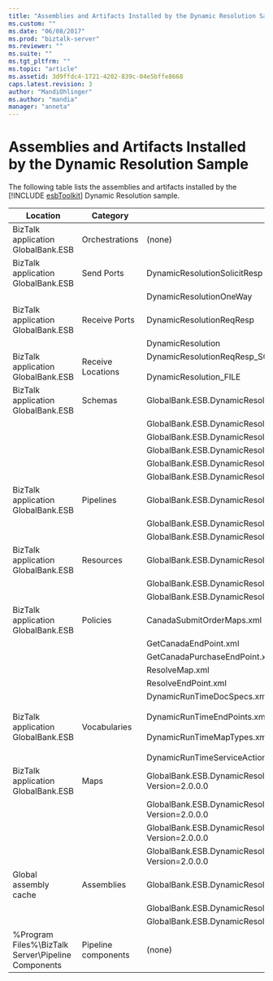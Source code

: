 ```yaml
---
title: "Assemblies and Artifacts Installed by the Dynamic Resolution Sample | Microsoft Docs"
ms.custom: ""
ms.date: "06/08/2017"
ms.prod: "biztalk-server"
ms.reviewer: ""
ms.suite: ""
ms.tgt_pltfrm: ""
ms.topic: "article"
ms.assetid: 3d9ffdc4-1721-4202-839c-04e5bffe8668
caps.latest.revision: 3
author: "MandiOhlinger"
ms.author: "mandia"
manager: "anneta"
---
```

# Assemblies and Artifacts Installed by the Dynamic Resolution Sample
The following table lists the assemblies and artifacts installed by the [!INCLUDE [esbToolkit](../includes/esbtoolkit-md.md)] Dynamic Resolution sample.  


|                      Location                       |      Category       |                                                           Name and version of the component                                                            |
|-----------------------------------------------------|---------------------|--------------------------------------------------------------------------------------------------------------------------------------------------------|
|         BizTalk application GlobalBank.ESB          |   Orchestrations    |                                                                         (none)                                                                         |
|         BizTalk application GlobalBank.ESB          |     Send Ports      |                                                              DynamicResolutionSolicitResp                                                              |
|                                                     |                     |                                                                DynamicResolutionOneWay                                                                 |
|         BizTalk application GlobalBank.ESB          |    Receive Ports    |                                                                DynamicResolutionReqResp                                                                |
|                                                     |                     |                                                                   DynamicResolution                                                                    |
|         BizTalk application GlobalBank.ESB          |  Receive Locations  |                                            DynamicResolutionReqResp_SOAP<br /><br /> DynamicResolution_FILE                                            |
|         BizTalk application GlobalBank.ESB          |       Schemas       |                                    GlobalBank.ESB.DynamicResolution.Schemas.CNPurchaseOrderResponse Version 2.0.0.0                                    |
|                                                     |                     |                                          GlobalBank.ESB.DynamicResolution.Schemas.NAOrderDoc Version 2.0.0.0                                           |
|                                                     |                     |                                        GlobalBank.ESB.DynamicResolution.Schemas.NAOrderResponse Version 2.0.0.0                                        |
|                                                     |                     |                                          GlobalBank.ESB.DynamicResolution.Schemas.CNOrderDoc Version 2.0.0.0                                           |
|                                                     |                     |                                        GlobalBank.ESB.DynamicResolution.Schemas.CNOrderResponse Version 2.0.0.0                                        |
|                                                     |                     |                                      GlobalBank.ESB.DynamicResolution.Schemas.CNPurchaseOrderDoc Version 2.0.0.0                                       |
|         BizTalk application GlobalBank.ESB          |      Pipelines      |                                    GlobalBank.ESB.DynamicResolution.Pipelines.ESBReceiveSendXMLXML Version 2.0.0.0                                     |
|                                                     |                     |                                        GlobalBank.ESB.DynamicResolution.Pipelines.ESBReceiveXML Version 2.0.0.0                                        |
|                                                     |                     |                                       GlobalBank.ESB.DynamicResolution.Pipelines.ESBPassThrough Version 2.0.0.0                                        |
|         BizTalk application GlobalBank.ESB          |      Resources      |                                               GlobalBank.ESB.DynamicResolution.Pipelines Version 2.0.0.0                                               |
|                                                     |                     |                                                GlobalBank.ESB.DynamicResolution.Schemas Version 2.0.0.0                                                |
|                                                     |                     |                                              GlobalBank.ESB.DynamicResolution.Transforms Version 2.0.0.0                                               |
|         BizTalk application GlobalBank.ESB          |      Policies       |                                                               CanadaSubmitOrderMaps.xml                                                                |
|                                                     |                     |                                                                 GetCanadaEndPoint.xml                                                                  |
|                                                     |                     |                                                             GetCanadaPurchaseEndPoint.xml                                                              |
|                                                     |                     |                                                                     ResolveMap.xml                                                                     |
|                                                     |                     |                                                                  ResolveEndPoint.xml                                                                   |
|         BizTalk application GlobalBank.ESB          |    Vocabularies     | DynamicRunTimeDocSpecs.xml<br /><br /> DynamicRunTimeEndPoints.xml<br /><br /> DynamicRunTimeMapTypes.xml<br /><br /> DynamicRunTimeServiceActions.xml |
|         BizTalk application GlobalBank.ESB          |        Maps         |                   GlobalBank.ESB.DynamicResolution.Transforms.SubmitPurchaseOrderResponseCN_To_SubmitOrderResponseNA Version=2.0.0.0                   |
|                                                     |                     |                        GlobalBank.ESB.DynamicResolution.Transforms.SubmitOrderRequestNA_To_SubmitOrderRequestCN Version=2.0.0.0                        |
|                                                     |                     |                    GlobalBank.ESB.DynamicResolution.Transforms.SubmitOrderRequestNA_To_SubmitPurchaseOrderRequestCN Version=2.0.0.0                    |
|                                                     |                     |                       GlobalBank.ESB.DynamicResolution.Transforms.SubmitOrderResponseCN_To_SubmitOrderResponseNA Version=2.0.0.0                       |
|                Global assembly cache                |     Assemblies      |                                               GlobalBank.ESB.DynamicResolution.Pipelines Version 2.0.0.0                                               |
|                                                     |                     |                                                GlobalBank.ESB.DynamicResolution.Schemas Version 2.0.0.0                                                |
|                                                     |                     |                                              GlobalBank.ESB.DynamicResolution.Transforms Version 2.0.0.0                                               |
| %Program Files%\\BizTalk Server\Pipeline Components | Pipeline components |                                                                         (none)                                                                         |

